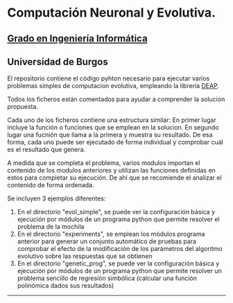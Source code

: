 # Computación Neuronal y Evolutiva.

## [Grado en Ingeniería Informática](http://www.ubu.es/grado-en-ingenieria-informatica "Grado en Ingeniería Informática")
## Universidad de Burgos

El repositorio contiene el código pyhton necesario para ejecutar varios problemas simples de computacion evolutiva, empleando la librería [DEAP](https://github.com/DEAP/deap "DEAP GitHub").

Todos los ficheros están comentados para ayudar a comprender la solución propuesta.

Cada uno de los ficheros contiene una estructura similar: En primer lugar incluye la función o funciones que se emplean en la solucion. En segundo lugar una fucnión que llama a la primera y muestra su resultado. De esa forma, cada uno puede ser ejecutado de forma individual y comprobar cuál es el resultado que genera. 

A medida que se completa el problema, varios modulos importan el contenido de los modulos anteriores y utilizan las funciones definidas en estos para completar su ejecución. De ahí que se recomiende el analizar el contenido de forma ordenada.

Se incluyen 3 ejemplos diferentes:

1. En el directorio "evol_simple", se puede ver la configuración básica y ejecución por módulos de un programa python que permite resolver el problema de la mochila  
2. En el directorio "experiments", se emplean los módulos programa anterior para generar un conjunto automático de pruebas para comprobar el efecto de la modificación de los parámetros del algoritmo evolutivo sobre las respuestas que se obtienen  
3. En el directorio "genetic_prog", se puede ver la configuración básica y ejecución por módulos de un programa python que permite resolver un problema sencillo de regresión simbólica (calcular una función polinómica dados sus resultados)  

--- 
